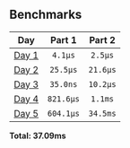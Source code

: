 <!--- benchmarking table --->
## Benchmarks

| Day | Part 1 | Part 2 |
| :---: | :---: | :---:  |
| [Day 1](./src/bin/01.rs) | `4.1µs` | `2.5µs` |
| [Day 2](./src/bin/02.rs) | `25.5µs` | `21.6µs` |
| [Day 3](./src/bin/03.rs) | `35.0ns` | `10.2µs` |
| [Day 4](./src/bin/04.rs) | `821.6µs` | `1.1ms` |
| [Day 5](./src/bin/05.rs) | `604.1µs` | `34.5ms` |

**Total: 37.09ms**
<!--- benchmarking table --->

